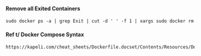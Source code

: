 #### Remove all Exited Containers
    sudo docker ps -a | grep Exit | cut -d ' ' -f 1 | xargs sudo docker rm

#### Ref t/ Docker Compose Syntax
    https://kapeli.com/cheat_sheets/Dockerfile.docset/Contents/Resources/Documents/index
    